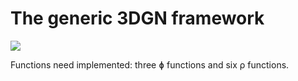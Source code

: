 # The generic 3DGN framework

![](https://github.com/divelab/DIG/blob/main/dig/3dgraph/3dgn/figs/frame.png)

Functions need implemented: three ɸ functions and six ρ functions.
